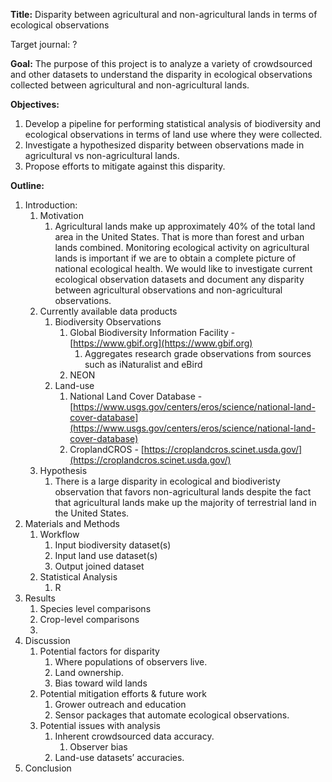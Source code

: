 **Title:** Disparity between agricultural and non-agricultural lands in terms of ecological observations

Target journal: ?

**Goal:** The purpose of this project is to analyze a variety of crowdsourced and other datasets to understand the disparity in ecological observations collected between agricultural and non-agricultural lands.

**Objectives:**

1. Develop a pipeline for performing statistical analysis of biodiversity and ecological observations in terms of land use where they were collected.  
2. Investigate a hypothesized disparity between observations made in agricultural vs non-agricultural lands.  
3. Propose efforts to mitigate against this disparity.

**Outline:**

1. Introduction:   
   1. Motivation  
      1. Agricultural lands make up approximately 40% of the total land area in the United States. That is more than forest and urban lands combined. Monitoring ecological activity on agricultural lands is important if we are to obtain a complete picture of national ecological health. We would like to investigate current ecological observation datasets and document any disparity between agricultural observations and non-agricultural observations.  
   2. Currently available data products  
      1. Biodiversity Observations  
         1. Global Biodiversity Information Facility \- [https://www.gbif.org](https://www.gbif.org)  
            1. Aggregates research grade observations from sources such as iNaturalist and eBird  
         2. NEON  
      2. Land-use  
         1. National Land Cover Database \- [https://www.usgs.gov/centers/eros/science/national-land-cover-database](https://www.usgs.gov/centers/eros/science/national-land-cover-database)  
         2. CroplandCROS \- [https://croplandcros.scinet.usda.gov/](https://croplandcros.scinet.usda.gov/)   
   3. Hypothesis  
      1. There is a large disparity in ecological and biodiveristy observation that favors non-agricultural lands despite the fact that agricultural lands make up the majority of terrestrial land in the United States.  
2. Materials and Methods  
   1. Workflow  
      1. Input biodiversity dataset(s)  
      2. Input land use dataset(s)  
      3. Output joined dataset  
   2. Statistical Analysis  
      1. R  
3. Results  
   1. Species level comparisons  
   2. Crop-level comparisons  
   3.   
4. Discussion  
   1. Potential factors for disparity  
      1. Where populations of observers live.  
      2. Land ownership.  
      3. Bias toward wild lands  
   2. Potential mitigation efforts & future work  
      1. Grower outreach and education  
      2. Sensor packages that automate ecological observations.  
   3. Potential issues with analysis  
      1. Inherent crowdsourced data accuracy.  
         1. Observer bias  
      2. Land-use datasets’ accuracies.  
5. Conclusion

